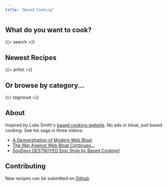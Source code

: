 ```yaml
---
title: "Based Cooking"
---
```

## What do you want to cook?
{{< search >}}

## Newest Recipes

{{< artlist >}}

## Or browse by category...

{{< tagcloud >}}

## About
Inspired by Luke Smith's [based cooking website](https://based.cooking). No ads or bloat, just based cooking. See his saga in three videos:
- [A Demonstration of Modern Web Bloat](https://odysee.com/@Luke:7/a-demonstration-of-modern-web-bloat:f)
- [The War Against Web Bloat Continues...](https://odysee.com/@Luke:7/the-war-against-web-bloat-continues...:a)
- [SoyDevs DESTROYED Epic Style by Based Cooking!](https://odysee.com/@Luke:7/soydevs-destroyed-epic-style-by-based:6)

## Contributing
New recipes can be submitted on [Github](https://github.com/Bude8/bude8.github.io).
